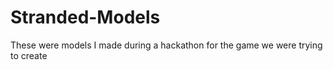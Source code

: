 # Stranded-Models
These were models I made during a hackathon for the game we were trying to create
